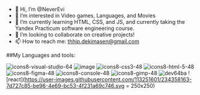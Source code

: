 
- 👋 Hi, I’m @NeverEvi
- 👀 I’m interested in Video games, Languages, and Movies
- 🌱 I’m currently learning HTML, CSS, and JS, and currently taking the Yandex Practicum software engineering course.
- 💞️ I’m looking to collaborate on creative projects!
- 📫 How to reach me: thhjp.dekimasen@gmail.com

##My Languages and tools:  

![icons8-visual-studio-64](https://user-images.githubusercontent.com/113251601/199769076-eaa146d6-2811-4e66-abda-3c42e9ed7102.png)
![image](https://user-images.githubusercontent.com/113251601/199762720-0f535975-3418-4deb-b71d-3de6d4d0a215.png)
![icons8-css3-48](https://user-images.githubusercontent.com/113251601/199764095-a747ba65-3143-4dc4-8e46-83afe005a117.png)
![icons8-html-5-48](https://user-images.githubusercontent.com/113251601/199764944-9a9cf7b9-98f3-4378-8af6-c4b4f5fca5d2.png)
![icons8-figma-48](https://user-images.githubusercontent.com/113251601/199779639-99403f0b-a7bf-4b0b-9818-9ccce149af87.png)
![icons8-console-48](https://user-images.githubusercontent.com/113251601/199769576-767028ed-285f-4650-8d28-36a067237020.png)
![icons8-gimp-48](https://user-images.githubusercontent.com/113251601/199765202-053bc301-c08b-4a5a-ba90-bf607e5d6281.png)
![dev64ba](https://user-images.githubusercontent.com/113251601/199766991-c12521e5-d055-4734-b623-c1a50eaa1a9f.png)
![react](https://user-images.githubusercontent.com/113251601/234358163-7d727c85-be96-4e69-bc53-4f231a69c746.svg = 250x250)

<!---
NeverEvi/NeverEvi is a ✨ special ✨ repository because its `README.md` (this file) appears on your GitHub profile.
You can click the Preview link to take a look at your changes.
--->
